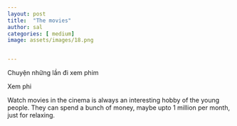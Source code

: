 ```yaml
---
layout: post
title:  "The movies"
author: sal
categories: [ medium]
image: assets/images/18.png


---
```


Chuyện những lần đi xem phim

Xem phi

Watch movies in the cinema is always an interesting hobby of the young people. They can spend a bunch of money, maybe upto 1 million per month, just for relaxing. 